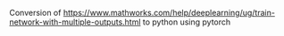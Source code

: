 Conversion of 
https://www.mathworks.com/help/deeplearning/ug/train-network-with-multiple-outputs.html
to python using pytorch
